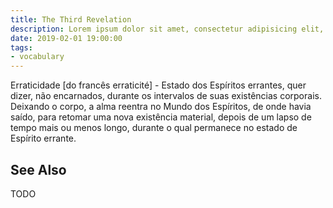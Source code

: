 ```yaml
---
title: The Third Revelation
description: Lorem ipsum dolor sit amet, consectetur adipisicing elit, sed do eiusmod tempor incididunt ut labore et dolore magna aliqua.  TODO
date: 2019-02-01 19:00:00
tags:
- vocabulary
---
```


Erraticidade [do francês erraticité] - Estado dos Espíritos errantes, quer dizer, não encarnados, durante os intervalos de suas existências corporais. Deixando o corpo, a alma reentra no Mundo dos Espíritos, de onde havia saído, para retomar uma nova existência material, depois de um lapso de tempo mais ou menos longo, durante o qual permanece no estado de Espírito errante.

## See Also 
TODO
